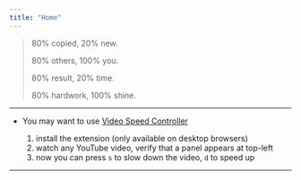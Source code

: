 ```yaml
---
title: "Home"
---
```


> 80% copied, 20% new.
>
> 80% others, 100% you.
>
> 80% result, 20% time.
>
> 80% hardwork, 100% shine.

---

- You may want to use [Video Speed Controller](https://chrome.google.com/webstore/detail/video-speed-controller/nffaoalbilbmmfgbnbgppjihopabppdk?hl=en)

  1. install the extension (only available on desktop browsers)
  2. watch any YouTube video, verify that a panel appears at top-left
  3. now you can press `s` to slow down the video, `d` to speed up

---
